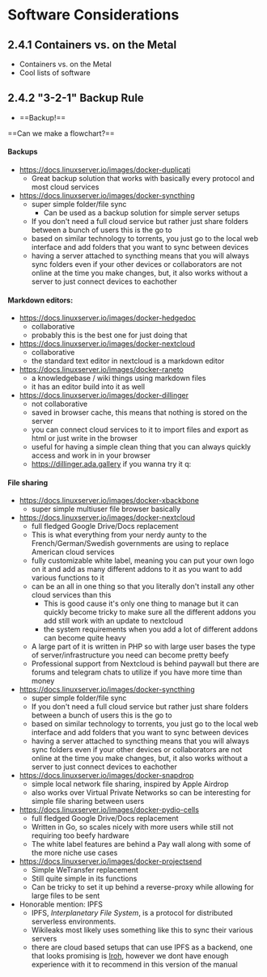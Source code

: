 # Software Considerations
## 2.4.1 Containers vs. on the Metal
- Containers vs. on the Metal
- Cool lists of software
## 2.4.2 "3-2-1" Backup Rule
- ==Backup!==

==Can we make a flowchart?==

#### Backups
- https://docs.linuxserver.io/images/docker-duplicati
	- Great backup solution that works with basically every protocol and most cloud services
- https://docs.linuxserver.io/images/docker-syncthing
	- super simple folder/file sync
		- Can be used as a backup solution for simple server setups
	- If you don't need a full cloud service but rather just share folders between a bunch of users this is the go to
	- based on similar technology to torrents, you just go to the local web interface and add folders that you want to sync between devices
	- having a server attached to syncthing means that you will always sync folders even if your other devices or collaborators are not online at the time you make changes, but, it also works without a server to just connect devices to eachother

#### Markdown editors:
- https://docs.linuxserver.io/images/docker-hedgedoc
	- collaborative
	- probably this is the best one for just doing that
- https://docs.linuxserver.io/images/docker-nextcloud
	- collaborative
	- the standard text editor in nextcloud is a markdown editor
- https://docs.linuxserver.io/images/docker-raneto
	- a knowledgebase / wiki things using markdown files
	- it has an editor build into it as well
- https://docs.linuxserver.io/images/docker-dillinger
	- not collaborative
	- saved in browser cache, this means that nothing is stored on the server
	- you can connect cloud services to it to import files and export as html or just write in the browser
	- useful for having a simple clean thing that you can always quickly access and work in in your browser
	- https://dillinger.ada.gallery if you wanna try it q:

#### File sharing
- https://docs.linuxserver.io/images/docker-xbackbone
	- super simple multiuser file browser basically
- https://docs.linuxserver.io/images/docker-nextcloud
	- full fledged Google Drive/Docs replacement
	- This is what everything from your nerdy aunty to the French/German/Swedish governments are using to replace American cloud services
	- fully customizable white label, meaning you can put your own logo on it and add as many different addons to it as you want to add various functions to it
	- can be an all in one thing so that you literally don't install any other cloud services than this
		- This is good cause it's only one thing to manage but it can quickly become tricky to make sure all the different addons you add still work with an update to nextcloud
		- the system requirements when you add a lot of different addons can become quite heavy
	- A large part of it is written in PHP so with large user bases the type of server/infrastructure you need can become pretty beefy
	- Professional support from Nextcloud is behind paywall but there are forums and telegram chats to utilize if you have more time than money
- https://docs.linuxserver.io/images/docker-syncthing
	- super simple folder/file sync
	- If you don't need a full cloud service but rather just share folders between a bunch of users this is the go to
	- based on similar technology to torrents, you just go to the local web interface and add folders that you want to sync between devices
	- having a server attached to syncthing means that you will always sync folders even if your other devices or collaborators are not online at the time you make changes, but, it also works without a server to just connect devices to eachother
- https://docs.linuxserver.io/images/docker-snapdrop
	- simple local network file sharing, inspired by Apple Airdrop
	- also works over Virtual Private Networks so can be interesting for simple file sharing between users
- https://docs.linuxserver.io/images/docker-pydio-cells
	- full fledged Google Drive/Docs replacement
	- Written in Go, so scales nicely with more users while still not requiring too beefy hardware
	- The white label features are behind a Pay wall along with some of the more niche use cases
- https://docs.linuxserver.io/images/docker-projectsend
	- Simple WeTransfer replacement
	- Still quite simple in its functions
	- Can be tricky to set it up behind a reverse-proxy while allowing for large files to be sent
- Honorable mention: IPFS 
	- IPFS, *Interplanetary File System*, is a protocol for distributed serverless environments.
	- Wikileaks most likely uses something like this to sync their various servers
	- there are cloud based setups that can use IPFS as a backend, one that looks promising is [Iroh](https://iroh.computer), however we dont have enough experience with it to recommend in this version of the manual